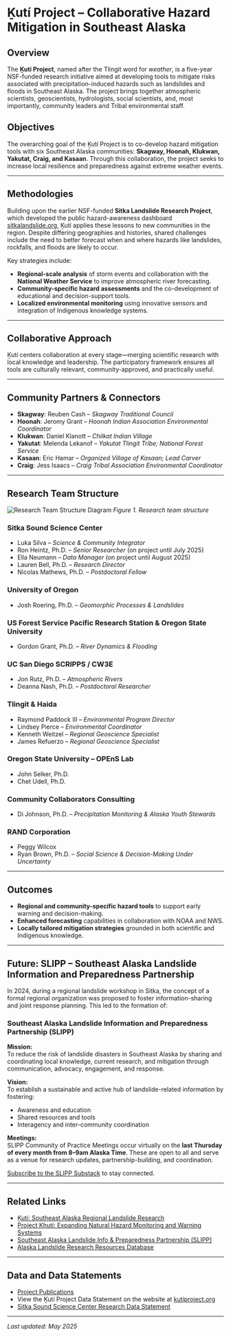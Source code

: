 # Ḵutí Project – Collaborative Hazard Mitigation in Southeast Alaska

## Overview  
The **Ḵutí Project**, named after the Tlingit word for *weather*, is a five-year NSF-funded research initiative aimed at developing tools to mitigate risks associated with precipitation-induced hazards such as landslides and floods in Southeast Alaska. The project brings together atmospheric scientists, geoscientists, hydrologists, social scientists, and, most importantly, community leaders and Tribal environmental staff.

## Objectives  
The overarching goal of the Ḵutí Project is to co-develop hazard mitigation tools with six Southeast Alaska communities: **Skagway, Hoonah, Klukwan, Yakutat, Craig, and Kasaan**. Through this collaboration, the project seeks to increase local resilience and preparedness against extreme weather events.

---

## Methodologies  
Building upon the earlier NSF-funded **Sitka Landslide Research Project**, which developed the public hazard-awareness dashboard [sitkalandslide.org](https://sitkalandslide.org), Ḵutí applies these lessons to new communities in the region. Despite differing geographies and histories, shared challenges include the need to better forecast when and where hazards like landslides, rockfalls, and floods are likely to occur.

Key strategies include:

- **Regional-scale analysis** of storm events and collaboration with the **National Weather Service** to improve atmospheric river forecasting.  
- **Community-specific hazard assessments** and the co-development of educational and decision-support tools.  
- **Localized environmental monitoring** using innovative sensors and integration of Indigenous knowledge systems.

---

## Collaborative Approach  
Ḵutí centers collaboration at every stage—merging scientific research with local knowledge and leadership. The participatory framework ensures all tools are culturally relevant, community-approved, and practically useful.

---

## Community Partners & Connectors  

- **Skagway**: Reuben Cash – *Skagway Traditional Council*  
- **Hoonah**: Jeromy Grant – *Hoonah Indian Association Environmental Coordinator*  
- **Klukwan**: Daniel Klanott – *Chilkat Indian Village*  
- **Yakutat**: Melenda Lekanof – *Yakutat Tlingit Tribe; National Forest Service*  
- **Kasaan**: Eric Hamar – *Organized Village of Kasaan; Lead Carver*  
- **Craig**: Jess Isaacs – *Craig Tribal Association Environmental Coordinator*

---

## Research Team Structure  
![Research Team Structure Diagram](https://github.com/user-attachments/assets/89dce4d0-3c8b-486b-8570-985f25e48f3a)
*Figure 1. Research team structure*

### Sitka Sound Science Center  
- Luka Silva – *Science & Community Integrator*  
- Ron Heintz, Ph.D. – *Senior Researcher* (on project until July 2025)  
- Ella Neumann – *Data Manager* (on project until August 2025)  
- Lauren Bell, Ph.D. – *Research Director*  
- Nicolas Mathews, Ph.D. – *Postdoctoral Fellow*  

### University of Oregon  
- Josh Roering, Ph.D. – *Geomorphic Processes & Landslides*  

### US Forest Service Pacific Research Station & Oregon State University  
- Gordon Grant, Ph.D. – *River Dynamics & Flooding*  

### UC San Diego SCRIPPS / CW3E  
- Jon Rutz, Ph.D. – *Atmospheric Rivers*  
- Deanna Nash, Ph.D. – *Postdoctoral Researcher*  

### Tlingit & Haida  
- Raymond Paddock III – *Environmental Program Director*  
- Lindsey Pierce – *Environmental Coordinator*  
- Kenneth Weitzel – *Regional Geoscience Specialist*  
- James Refuerzo – *Regional Geoscience Specialist*

### Oregon State University – OPEnS Lab  
- John Selker, Ph.D.  
- Chet Udell, Ph.D.

### Community Collaborators Consulting  
- Di Johnson, Ph.D. – *Precipitation Monitoring & Alaska Youth Stewards*

### RAND Corporation  
- Peggy Wilcox  
- Ryan Brown, Ph.D. – *Social Science & Decision-Making Under Uncertainty*

---

## Outcomes  
- **Regional and community-specific hazard tools** to support early warning and decision-making.  
- **Enhanced forecasting** capabilities in collaboration with NOAA and NWS.  
- **Locally tailored mitigation strategies** grounded in both scientific and Indigenous knowledge.

---

## Future: SLIPP – Southeast Alaska Landslide Information and Preparedness Partnership  

In 2024, during a regional landslide workshop in Sitka, the concept of a formal regional organization was proposed to foster information-sharing and joint response planning. This led to the formation of:

### Southeast Alaska Landslide Information and Preparedness Partnership (SLIPP)  

**Mission:**  
To reduce the risk of landslide disasters in Southeast Alaska by sharing and coordinating local knowledge, current research, and mitigation through communication, advocacy, engagement, and response.

**Vision:**  
To establish a sustainable and active hub of landslide-related information by fostering:  
- Awareness and education  
- Shared resources and tools  
- Interagency and inter-community coordination

**Meetings:**  
SLIPP Community of Practice Meetings occur virtually on the **last Thursday of every month from 8–9am Alaska Time**. These are open to all and serve as a venue for research updates, partnership-building, and coordination.

[Subscribe to the SLIPP Substack](https://seaklandslideworkinggroup.substack.com/about) to stay connected.

---

## Related Links  
- [Ḵutí: Southeast Alaska Regional Landslide Research](https://sitkascience.org/research-projects/khuti-southest-alaska-regional-landslide-research/)  
- [Project Khuti: Expanding Natural Hazard Monitoring and Warning Systems](https://sitkascience.org/project-kuti-expanding-natural-hazard-monitoring-and-warning-systems-in-se-alaskan-tribal-communities/)  
- [Southeast Alaska Landslide Info & Preparedness Partnership (SLIPP)](https://seaklandslideworkinggroup.substack.com/about)  
- [Alaska Landslide Research Resources Database](https://docs.google.com/spreadsheets/d/1UJJnXcTNqIOBb8u9dFThlVdzbf5geZQPzrpGkZjZciI/edit#gid=9487562)

---
## Data and Data Statements
- [Project Publications](https://docs.google.com/spreadsheets/d/1H9dzeJhj5_cjGilwewRoLUMzXlxkPe87v4njre6mq-U/edit?usp=sharing)
- View the Ḵutí Project Data Statement on the website at [kutiproject.org]([http://kutiproject.org/](https://www.kutiproject.org/))
- [Sitka Sound Science Center Research Data Statement](https://github.com/Sitka-Sound-Science-Center/research_data_statement)
---
*Last updated: May 2025*
